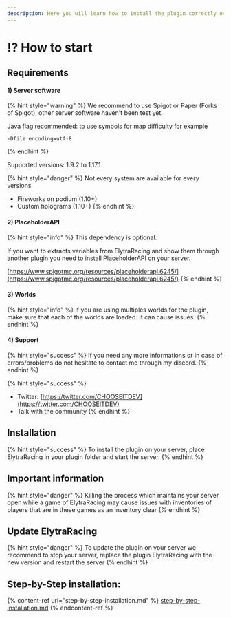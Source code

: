 ```yaml
---
description: Here you will learn how to install the plugin correctly on your server
---
```


# ⁉ How to start

## Requirements

#### 1) Server software

{% hint style="warning" %}
We recommend to use Spigot or Paper (Forks of Spigot), other server software haven't been test yet.

Java flag recommended:  to use symbols for map difficulty for example

```
-Dfile.encoding=utf-8
```
{% endhint %}

Supported versions: 1.9.2 to 1.17.1

{% hint style="danger" %}
Not every system are available for every versions

* Fireworks on podium (1.10+)
* Custom holograms (1.10+)
{% endhint %}

#### 2) PlaceholderAPI

{% hint style="info" %}
This dependency is optional.

If you want to extracts variables from ElytraRacing and show them through another plugin you need to install PlaceholderAPI on your server.

[https://www.spigotmc.org/resources/placeholderapi.6245/](https://www.spigotmc.org/resources/placeholderapi.6245/)
{% endhint %}

#### 3) Worlds

{% hint style="info" %}
If you are using multiples worlds for the plugin, make sure that each of the worlds are loaded. It can cause issues.
{% endhint %}

#### 4) Support

{% hint style="success" %}
If you need any more informations or in case of errors/problems do not hesitate to contact me through my discord.
{% endhint %}

{% hint style="success" %}
* Twitter: [https://twitter.com/CHOOSEITDEV](https://twitter.com/CHOOSEITDEV)
* Talk with the community
{% endhint %}

## Installation

{% hint style="success" %}
To install the plugin on your server, place ElytraRacing in your plugin folder and start the server.
{% endhint %}

## Important information

{% hint style="danger" %}
Killing the process which maintains your server open while a game of ElytraRacing may cause issues with inventories of players that are in these games as an inventory clear
{% endhint %}

## Update ElytraRacing

{% hint style="danger" %}
To update the plugin on your server we recommend to stop your server, replace the plugin ElytraRacing with the new version and restart the server
{% endhint %}

## Step-by-Step installation:&#x20;

{% content-ref url="step-by-step-installation.md" %}
[step-by-step-installation.md](step-by-step-installation.md)
{% endcontent-ref %}



